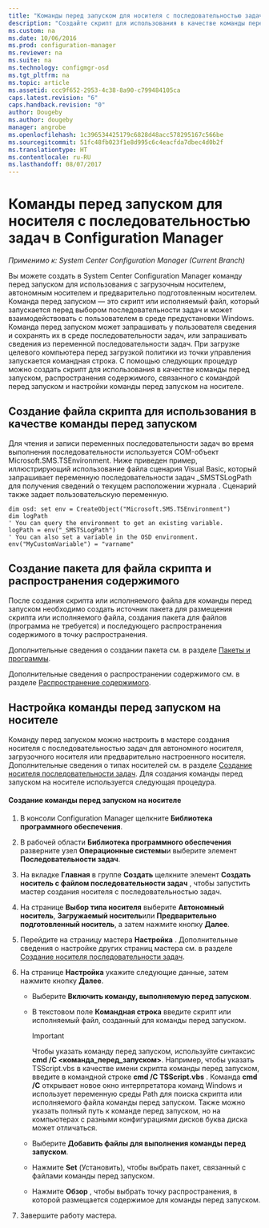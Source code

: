 ```yaml
---
title: "Команды перед запуском для носителя с последовательностью задач | Документы Майкрософт"
description: "Создайте скрипт для использования в качестве команды перед запуском, распространения содержимого, связанного с командой перед запуском, и настройки команды перед запуском на носителе."
ms.custom: na
ms.date: 10/06/2016
ms.prod: configuration-manager
ms.reviewer: na
ms.suite: na
ms.technology: configmgr-osd
ms.tgt_pltfrm: na
ms.topic: article
ms.assetid: ccc9f652-2953-4c38-8a90-c799484105ca
caps.latest.revision: "6"
caps.handback.revision: "0"
author: Dougeby
ms.author: dougeby
manager: angrobe
ms.openlocfilehash: 1c396534425179c6828d48acc578295167c566be
ms.sourcegitcommit: 51fc48fb023f1e8d995c6c4eacfda7dbec4d0b2f
ms.translationtype: HT
ms.contentlocale: ru-RU
ms.lasthandoff: 08/07/2017
---
```

# <a name="prestart-commands-for-task-sequence-media-in-system-center-configuration-manager"></a>Команды перед запуском для носителя с последовательностью задач в Configuration Manager

*Применимо к: System Center Configuration Manager (Current Branch)*

Вы можете создать в System Center Configuration Manager команду перед запуском для использования с загрузочным носителем, автономным носителем и предварительно подготовленным носителем. Команда перед запуском — это скрипт или исполняемый файл, который запускается перед выбором последовательности задач и может взаимодействовать с пользователем в среде предустановки Windows. Команда перед запуском может запрашивать у пользователя сведения и сохранять их в среде последовательности задач, или запрашивать сведения из переменной последовательности задач. При загрузке целевого компьютера перед загрузкой политики из точки управления запускается командная строка. С помощью следующих процедур можно создать скрипт для использования в качестве команды перед запуском, распространения содержимого, связанного с командой перед запуском и настройки команды перед запуском на носителе.  

## <a name="create-a-script-file-to-use-for-the-prestart-command"></a>Создание файла скрипта для использования в качестве команды перед запуском  
 Для чтения и записи переменных последовательности задач во время выполнения последовательности используется COM-объект Microsoft.SMS.TSEnvironment. Ниже приведен пример, иллюстрирующий использование файла сценария Visual Basic, который запрашивает переменную последовательности задач _SMSTSLogPath для получения сведений о текущем расположении журнала . Сценарий также задает пользовательскую переменную.  

```  
dim osd: set env = CreateObject("Microsoft.SMS.TSEnvironment")  
dim logPath  
' You can query the environment to get an existing variable.  
logPath = env("_SMSTSLogPath")  
' You can also set a variable in the OSD environment.  
env("MyCustomVariable") = "varname"  
```  

## <a name="create-a-package-for-the-script-file-and-distribute-the-content"></a>Создание пакета для файла скрипта и распространения содержимого  
 После создания скрипта или исполняемого файла для команды перед запуском необходимо создать источник пакета для размещения скрипта или исполняемого файла, создания пакета для файлов (программа не требуется) и последующего распространения содержимого в точку распространения.  

 Дополнительные сведения о создании пакета см. в разделе [Пакеты и программы](../../apps/deploy-use/packages-and-programs.md).  

 Дополнительные сведения о распространении содержимого см. в разделе [Распространение содержимого](../../core/servers/deploy/configure/deploy-and-manage-content.md#bkmk_distribute).  

## <a name="configure-the-prestart-command-in-media"></a>Настройка команды перед запуском на носителе  
 Команду перед запуском можно настроить в мастере создания носителя с последовательностью задач для автономного носителя, загрузочного носителя или предварительно настроенного носителя. Дополнительные сведения о типах носителей см. в разделе [Создание носителя последовательности задач](../deploy-use/create-task-sequence-media.md). Для создания команды перед запуском на носителе используется следующая процедура.  

#### <a name="to-create-a-prestart-command-in-media"></a>Создание команды перед запуском на носителе  

1.  В консоли Configuration Manager щелкните **Библиотека программного обеспечения**.  

2.  В рабочей области **Библиотека программного обеспечения** разверните узел **Операционные системы**и выберите элемент **Последовательности задач**.  

3.  На вкладке **Главная** в группе **Создать** щелкните элемент **Создать носитель с файлом последовательности задач** , чтобы запустить мастер создания носителя с последовательностью задач.  

4.  На странице **Выбор типа носителя** выберите **Автономный носитель**, **Загружаемый носитель**или **Предварительно подготовленный носитель**, а затем нажмите кнопку **Далее**.  

5.  Перейдите на страницу мастера **Настройка** . Дополнительные сведения о настройке других страниц мастера см. в разделе [Создание носителя последовательности задач](../deploy-use/create-task-sequence-media.md).  

6.  На странице **Настройка** укажите следующие данные, затем нажмите кнопку **Далее**.  

    -   Выберите **Включить команду, выполняемую перед запуском**.  

    -   В текстовом поле **Командная строка** введите скрипт или исполняемый файл, созданный для команды перед запуском.  

        > [!IMPORTANT]  
        >  Чтобы указать команду перед запуском, используйте синтаксис **cmd /C <команда_перед_запуском\>**. Например, чтобы указать TSScript.vbs в качестве имени скрипта команды перед запуском, введите в командной строке **cmd /C TSScript.vbs** . Команда **cmd /C** открывает новое окно интерпретатора команд Windows и использует переменную среды Path для поиска скрипта или исполняемого файла команды перед запуском. Также можно указать полный путь к команде перед запуском, но на компьютерах с разными конфигурациями дисков буква диска может отличаться.  

    -   Выберите **Добавить файлы для выполнения команды перед запуском**.  

    -   Нажмите **Set** (Установить), чтобы выбрать пакет, связанный с файлами команды перед запуском.  

    -   Нажмите **Обзор** , чтобы выбрать точку распространения, в которой размещается содержимое для команды перед запуском.  

7.  Завершите работу мастера.  

